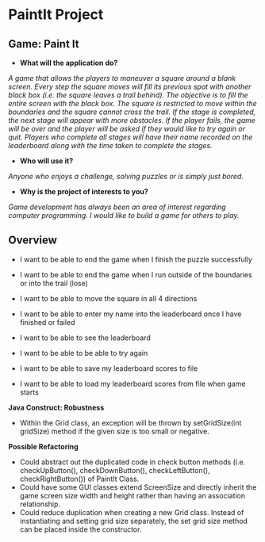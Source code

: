 # PaintIt Project

## Game: Paint It 


- **What will the application do?**

*A game that allows the players to maneuver a square around a blank screen. Every step the square moves will fill
its previous spot with another black box (i.e. the square leaves a trail behind).
The objective is to fill the entire screen with the black box. The square is restricted to move within the boundaries
and the square cannot cross the trail. If the stage is completed, the next stage will appear with more obstacles. If
the player fails, the game will be over and the player will be asked if they would like to try again or quit. Players 
who complete all stages will have their name recorded on the leaderboard along with the time taken to complete 
the stages.*

- **Who will use it?**

*Anyone who enjoys a challenge, solving puzzles or is simply just bored.*

- **Why is the project of interests to you?**

*Game development has always been an area of interest regarding computer programming. I would like to build a game for
others to play.*


## Overview
- I want to be able to end the game when I finish the puzzle successfully
- I want to be able to end the game when I run outside of the boundaries or into the trail (lose)
- I want to be able to move the square in all 4 directions
- I want to be able to enter my name into the leaderboard once I have finished or failed
- I want to be able to see the leaderboard
- I want to be able to be able to try again

- I want to be able to save my leaderboard scores to file
- I want to be able to load my leaderboard scores from file when game starts 


**Java Construct: Robustness**
- Within the Grid class, an exception will be thrown by setGridSize(int gridSize) method if the given size is too small 
or negative.


**Possible Refactoring**
- Could abstract out the duplicated code in check button methods (i.e. checkUpButton(), checkDownButton(),
 checkLeftButton(), checkRightButton()) of PaintIt Class.
 - Could have some GUI classes extend ScreenSize and directly inherit the game screen size width and height rather
 than having an association relationship.
 - Could reduce duplication when creating a new Grid class. Instead of instantiating and setting grid size separately,
 the set grid size method can be placed inside the constructor.